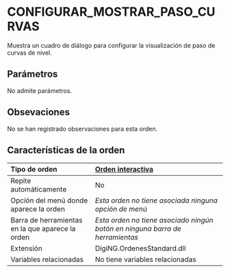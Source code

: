 # CONFIGURAR\_MOSTRAR\_PASO\_CURVAS

Muestra un cuadro de diálogo para configurar la visualización de paso de curvas de nivel.

## Parámetros

No admite parámetros.

## Obsevaciones

No se han registrado observaciones para esta orden.

## Características de la orden

| Tipo de orden | [Orden interactiva](configurar-mostrar-paso-curvas.md) |
| :--- | :--- |
| Repite automáticamente | No |
| Opción del menú donde aparece la orden | _Esta orden no tiene asociada ninguna opción de menú_ |
| Barra de herramientas en la que aparece la orden | _Esta orden no tiene asociado ningún botón en ninguna barra de herramientas_ |
| Extensión | DigiNG.OrdenesStandard.dll |
| Variables relacionadas | No tiene variables relacionadas |

